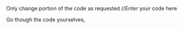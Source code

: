Only change portion of the code as requested //Enter your code here

Go though the code yourselves, 